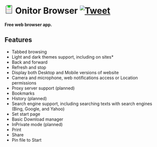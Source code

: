 # <a href="http://10develops.github.io/onitor"><img src="/site_assets/logo.png" width="28"></a> Onitor Browser [![Tweet](https://img.shields.io/twitter/url/http/shields.io.svg?style=social)](https://twitter.com/intent/tweet?text=Onitor%20Browser%20source%20code%20on%20Github&url=https://github.com/10Develops/onitor&via=10develops&hashtags=onitorbrowser,10develops,uwp)
<h4>Free web browser app.</h4>

## Features
* Tabbed browsing
* Light and dark themes support, including on sites*
* Back and forward
* Refresh and stop
* Display both Desktop and Mobile versions of website
* Camera and microphone, web notifications access or Location permissions
* Proxy server support (planned)
* Bookmarks
* History (planned)
* Search engine support, including searching texts with search engines (Bing, Google, and Yahoo)
* Set start page
* Basic Download manager
* InPrivate mode (planned)
* Print
* Share
* Pin file to Start
